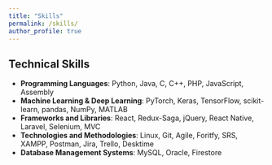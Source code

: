 ```yaml
---
title: "Skills"
permalink: /skills/
author_profile: true
---
```

## Technical Skills

* <b>Programming Languages</b>: Python, Java, C, C++, PHP, JavaScript, Assembly
* <b>Machine Learning & Deep Learning</b>: PyTorch, Keras, TensorFlow, scikit-learn, pandas, NumPy, MATLAB
* <b>Frameworks and Libraries</b>: React, Redux-Saga, jQuery, React Native, Laravel, Selenium, MVC
* <b>Technologies and Methodologies</b>: Linux, Git, Agile, Foritfy, SRS, XAMPP, Postman, Jira, Trello, Desktime
* <b>Database Management Systems</b>: MySQL, Oracle, Firestore



<!-- 
<b>[MOPO: Model-based Offline Policy Optimization](http://lantaoyu.com/publications/MOPO)</b> <br> 
Tianhe Yu\*, Garrett Thomas\*, <b>Lantao Yu</b>, Stefano Ermon, James Zou, Sergey Levine, Chelsea Finn, Tengyu Ma.
<i>The 34th Conference on Neural Information Processing Systems</i>. <b>NeurIPS 2020</b>.

<b>[A Study of AI Population Dynamics with Million-agent Reinforcement Learning](http://lantaoyu.com/publications/MA)</b><br>
Yaodong Yang\*, <b>Lantao Yu</b>\*, Yiwei Bai\*, Jun Wang, Weinan Zhang, Ying Wen, Yong Yu. <i>The 17th International Conference on Autonomous Agents and Multi-Agent Systems.</i> <b>AAMAS 2018</b>. -->





<!-- [\* denotes equal contribution] -->